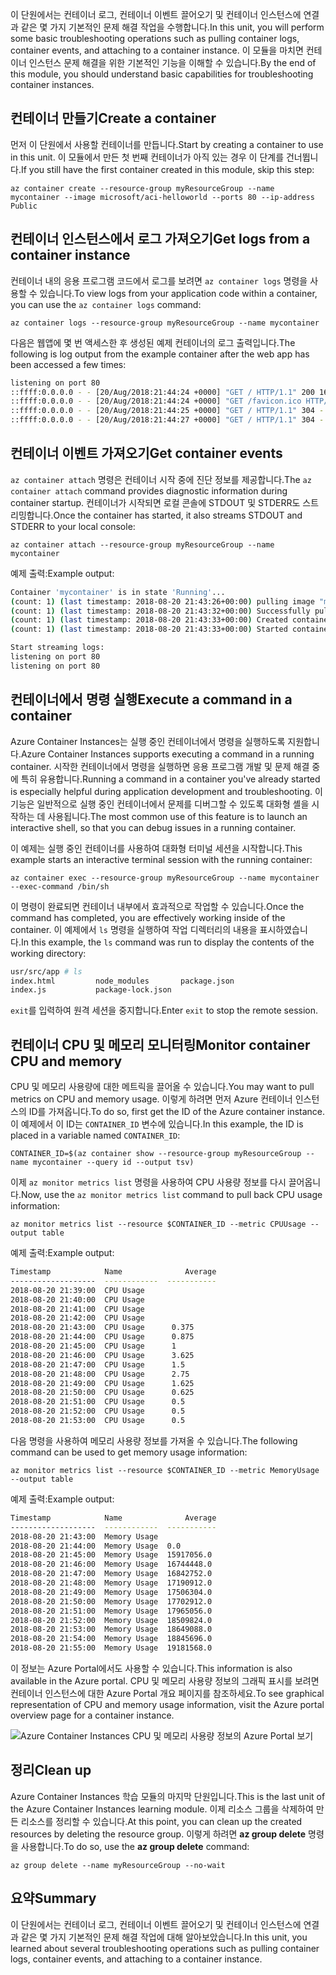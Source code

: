 <span data-ttu-id="498f4-101">이 단원에서는 컨테이너 로그, 컨테이너 이벤트 끌어오기 및 컨테이너 인스턴스에 연결과 같은 몇 가지 기본적인 문제 해결 작업을 수행합니다.</span><span class="sxs-lookup"><span data-stu-id="498f4-101">In this unit, you will perform some basic troubleshooting operations such as pulling container logs, container events, and attaching to a container instance.</span></span> <span data-ttu-id="498f4-102">이 모듈을 마치면 컨테이너 인스턴스 문제 해결을 위한 기본적인 기능을 이해할 수 있습니다.</span><span class="sxs-lookup"><span data-stu-id="498f4-102">By the end of this module, you should understand basic capabilities for troubleshooting container instances.</span></span>

## <a name="create-a-container"></a><span data-ttu-id="498f4-103">컨테이너 만들기</span><span class="sxs-lookup"><span data-stu-id="498f4-103">Create a container</span></span>

<span data-ttu-id="498f4-104">먼저 이 단원에서 사용할 컨테이너를 만듭니다.</span><span class="sxs-lookup"><span data-stu-id="498f4-104">Start by creating a container to use in this unit.</span></span> <span data-ttu-id="498f4-105">이 모듈에서 만든 첫 번째 컨테이너가 아직 있는 경우 이 단계를 건너뜁니다.</span><span class="sxs-lookup"><span data-stu-id="498f4-105">If you still have the first container created in this module, skip this step:</span></span>

```azurecli
az container create --resource-group myResourceGroup --name mycontainer --image microsoft/aci-helloworld --ports 80 --ip-address Public
```

## <a name="get-logs-from-a-container-instance"></a><span data-ttu-id="498f4-106">컨테이너 인스턴스에서 로그 가져오기</span><span class="sxs-lookup"><span data-stu-id="498f4-106">Get logs from a container instance</span></span>

<span data-ttu-id="498f4-107">컨테이너 내의 응용 프로그램 코드에서 로그를 보려면 `az container logs` 명령을 사용할 수 있습니다.</span><span class="sxs-lookup"><span data-stu-id="498f4-107">To view logs from your application code within a container, you can use the `az container logs` command:</span></span>

```azazurecli
az container logs --resource-group myResourceGroup --name mycontainer
```

<span data-ttu-id="498f4-108">다음은 웹앱에 몇 번 액세스한 후 생성된 예제 컨테이너의 로그 출력입니다.</span><span class="sxs-lookup"><span data-stu-id="498f4-108">The following is log output from the example container after the web app has been accessed a few times:</span></span>

```bash
listening on port 80
::ffff:0.0.0.0 - - [20/Aug/2018:21:44:24 +0000] "GET / HTTP/1.1" 200 1663 "-" "Mozilla/5.0 (Macintosh; Intel Mac OS X 10_13_6) AppleWebKit/537.36 (KHTML, like Gecko) Chrome/68.0.3440.106 Safari/537.36"
::ffff:0.0.0.0 - - [20/Aug/2018:21:44:24 +0000] "GET /favicon.ico HTTP/1.1" 404 150 "http://23.101.136.193/" "Mozilla/5.0 (Macintosh; Intel Mac OS X 10_13_6) AppleWebKit/537.36 (KHTML, like Gecko) Chrome/68.0.3440.106 Safari/537.36"
::ffff:0.0.0.0 - - [20/Aug/2018:21:44:25 +0000] "GET / HTTP/1.1" 304 - "-" "Mozilla/5.0 (Macintosh; Intel Mac OS X 10_13_6) AppleWebKit/537.36 (KHTML, like Gecko) Chrome/68.0.3440.106 Safari/537.36"
::ffff:0.0.0.0 - - [20/Aug/2018:21:44:27 +0000] "GET / HTTP/1.1" 304 - "-" "Mozilla/5.0 (Macintosh; Intel Mac OS X 10_13_6) AppleWebKit/537.36 (KHTML, like Gecko) Chrome/68.0.3440.106 Safari/537.36"
```

## <a name="get-container-events"></a><span data-ttu-id="498f4-109">컨테이너 이벤트 가져오기</span><span class="sxs-lookup"><span data-stu-id="498f4-109">Get container events</span></span>

<span data-ttu-id="498f4-110">`az container attach` 명령은 컨테이너 시작 중에 진단 정보를 제공합니다.</span><span class="sxs-lookup"><span data-stu-id="498f4-110">The `az container attach` command provides diagnostic information during container startup.</span></span> <span data-ttu-id="498f4-111">컨테이너가 시작되면 로컬 콘솔에 STDOUT 및 STDERR도 스트리밍합니다.</span><span class="sxs-lookup"><span data-stu-id="498f4-111">Once the container has started, it also streams STDOUT and STDERR to your local console:</span></span>

```azazurecli
az container attach --resource-group myResourceGroup --name mycontainer
```

<span data-ttu-id="498f4-112">예제 출력:</span><span class="sxs-lookup"><span data-stu-id="498f4-112">Example output:</span></span>


```bash
Container 'mycontainer' is in state 'Running'...
(count: 1) (last timestamp: 2018-08-20 21:43:26+00:00) pulling image "microsoft/aci-helloworld"
(count: 1) (last timestamp: 2018-08-20 21:43:32+00:00) Successfully pulled image "microsoft/aci-helloworld"
(count: 1) (last timestamp: 2018-08-20 21:43:33+00:00) Created container
(count: 1) (last timestamp: 2018-08-20 21:43:33+00:00) Started container

Start streaming logs:
listening on port 80
listening on port 80
```

## <a name="execute-a-command-in-a-container"></a><span data-ttu-id="498f4-113">컨테이너에서 명령 실행</span><span class="sxs-lookup"><span data-stu-id="498f4-113">Execute a command in a container</span></span>

<span data-ttu-id="498f4-114">Azure Container Instances는 실행 중인 컨테이너에서 명령을 실행하도록 지원합니다.</span><span class="sxs-lookup"><span data-stu-id="498f4-114">Azure Container Instances supports executing a command in a running container.</span></span> <span data-ttu-id="498f4-115">시작한 컨테이너에서 명령을 실행하면 응용 프로그램 개발 및 문제 해결 중에 특히 유용합니다.</span><span class="sxs-lookup"><span data-stu-id="498f4-115">Running a command in a container you've already started is especially helpful during application development and troubleshooting.</span></span> <span data-ttu-id="498f4-116">이 기능은 일반적으로 실행 중인 컨테이너에서 문제를 디버그할 수 있도록 대화형 셸을 시작하는 데 사용됩니다.</span><span class="sxs-lookup"><span data-stu-id="498f4-116">The most common use of this feature is to launch an interactive shell, so that you can debug issues in a running container.</span></span>

<span data-ttu-id="498f4-117">이 예제는 실행 중인 컨테이너를 사용하여 대화형 터미널 세션을 시작합니다.</span><span class="sxs-lookup"><span data-stu-id="498f4-117">This example starts an interactive terminal session with the running container:</span></span>

```azurecli
az container exec --resource-group myResourceGroup --name mycontainer --exec-command /bin/sh
```

<span data-ttu-id="498f4-118">이 명령이 완료되면 컨테이너 내부에서 효과적으로 작업할 수 있습니다.</span><span class="sxs-lookup"><span data-stu-id="498f4-118">Once the command has completed, you are effectively working inside of the container.</span></span> <span data-ttu-id="498f4-119">이 예제에서 `ls` 명령을 실행하여 작업 디렉터리의 내용을 표시하였습니다.</span><span class="sxs-lookup"><span data-stu-id="498f4-119">In this example, the `ls` command was run to display the contents of the working directory:</span></span>

```bash
usr/src/app # ls
index.html         node_modules       package.json
index.js           package-lock.json
```

<span data-ttu-id="498f4-120">`exit`를 입력하여 원격 세션을 중지합니다.</span><span class="sxs-lookup"><span data-stu-id="498f4-120">Enter `exit` to stop the remote session.</span></span>

## <a name="monitor-container-cpu-and-memory"></a><span data-ttu-id="498f4-121">컨테이너 CPU 및 메모리 모니터링</span><span class="sxs-lookup"><span data-stu-id="498f4-121">Monitor container CPU and memory</span></span>

<span data-ttu-id="498f4-122">CPU 및 메모리 사용량에 대한 메트릭을 끌어올 수 있습니다.</span><span class="sxs-lookup"><span data-stu-id="498f4-122">You may want to pull metrics on CPU and memory usage.</span></span> <span data-ttu-id="498f4-123">이렇게 하려면 먼저 Azure 컨테이너 인스턴스의 ID를 가져옵니다.</span><span class="sxs-lookup"><span data-stu-id="498f4-123">To do so, first get the ID of the Azure container instance.</span></span> <span data-ttu-id="498f4-124">이 예제에서 이 ID는 `CONTAINER_ID` 변수에 있습니다.</span><span class="sxs-lookup"><span data-stu-id="498f4-124">In this example, the ID is placed in a variable named `CONTAINER_ID`:</span></span>

```azurecli
CONTAINER_ID=$(az container show --resource-group myResourceGroup --name mycontainer --query id --output tsv)
```

<span data-ttu-id="498f4-125">이제 `az monitor metrics list` 명령을 사용하여 CPU 사용량 정보를 다시 끌어옵니다.</span><span class="sxs-lookup"><span data-stu-id="498f4-125">Now, use the `az monitor metrics list` command to pull back CPU usage information:</span></span>

```azurecli
az monitor metrics list --resource $CONTAINER_ID --metric CPUUsage --output table
```

<span data-ttu-id="498f4-126">예제 출력:</span><span class="sxs-lookup"><span data-stu-id="498f4-126">Example output:</span></span>

```bash
Timestamp            Name              Average
-------------------  ------------  -----------
2018-08-20 21:39:00  CPU Usage
2018-08-20 21:40:00  CPU Usage
2018-08-20 21:41:00  CPU Usage
2018-08-20 21:42:00  CPU Usage
2018-08-20 21:43:00  CPU Usage      0.375
2018-08-20 21:44:00  CPU Usage      0.875
2018-08-20 21:45:00  CPU Usage      1
2018-08-20 21:46:00  CPU Usage      3.625
2018-08-20 21:47:00  CPU Usage      1.5
2018-08-20 21:48:00  CPU Usage      2.75
2018-08-20 21:49:00  CPU Usage      1.625
2018-08-20 21:50:00  CPU Usage      0.625
2018-08-20 21:51:00  CPU Usage      0.5
2018-08-20 21:52:00  CPU Usage      0.5
2018-08-20 21:53:00  CPU Usage      0.5
```

<span data-ttu-id="498f4-127">다음 명령을 사용하여 메모리 사용량 정보를 가져올 수 있습니다.</span><span class="sxs-lookup"><span data-stu-id="498f4-127">The following command can be used to get memory usage information:</span></span>

```azurecli
az monitor metrics list --resource $CONTAINER_ID --metric MemoryUsage --output table
```

<span data-ttu-id="498f4-128">예제 출력:</span><span class="sxs-lookup"><span data-stu-id="498f4-128">Example output:</span></span>

```bash
Timestamp            Name              Average
-------------------  ------------  -----------
2018-08-20 21:43:00  Memory Usage
2018-08-20 21:44:00  Memory Usage  0.0
2018-08-20 21:45:00  Memory Usage  15917056.0
2018-08-20 21:46:00  Memory Usage  16744448.0
2018-08-20 21:47:00  Memory Usage  16842752.0
2018-08-20 21:48:00  Memory Usage  17190912.0
2018-08-20 21:49:00  Memory Usage  17506304.0
2018-08-20 21:50:00  Memory Usage  17702912.0
2018-08-20 21:51:00  Memory Usage  17965056.0
2018-08-20 21:52:00  Memory Usage  18509824.0
2018-08-20 21:53:00  Memory Usage  18649088.0
2018-08-20 21:54:00  Memory Usage  18845696.0
2018-08-20 21:55:00  Memory Usage  19181568.0
```

<span data-ttu-id="498f4-129">이 정보는 Azure Portal에서도 사용할 수 있습니다.</span><span class="sxs-lookup"><span data-stu-id="498f4-129">This information is also available in the Azure portal.</span></span> <span data-ttu-id="498f4-130">CPU 및 메모리 사용량 정보의 그래픽 표시를 보려면 컨테이너 인스턴스에 대한 Azure Portal 개요 페이지를 참조하세요.</span><span class="sxs-lookup"><span data-stu-id="498f4-130">To see graphical representation of CPU and memory usage information, visit the Azure portal overview page for a container instance.</span></span>

![Azure Container Instances CPU 및 메모리 사용량 정보의 Azure Portal 보기](../media-draft/cpu-memory.png)

## <a name="clean-up"></a><span data-ttu-id="498f4-132">정리</span><span class="sxs-lookup"><span data-stu-id="498f4-132">Clean up</span></span>

<span data-ttu-id="498f4-133">Azure Container Instances 학습 모듈의 마지막 단원입니다.</span><span class="sxs-lookup"><span data-stu-id="498f4-133">This is the last unit of the Azure Container Instances learning module.</span></span> <span data-ttu-id="498f4-134">이제 리소스 그룹을 삭제하여 만든 리소스를 정리할 수 있습니다.</span><span class="sxs-lookup"><span data-stu-id="498f4-134">At this point, you can clean up the created resources by deleting the resource group.</span></span> <span data-ttu-id="498f4-135">이렇게 하려면 **az group delete** 명령을 사용합니다.</span><span class="sxs-lookup"><span data-stu-id="498f4-135">To do so, use the **az group delete** command:</span></span>

```azurecli
az group delete --name myResourceGroup --no-wait
```

## <a name="summary"></a><span data-ttu-id="498f4-136">요약</span><span class="sxs-lookup"><span data-stu-id="498f4-136">Summary</span></span>

<span data-ttu-id="498f4-137">이 단원에서는 컨테이너 로그, 컨테이너 이벤트 끌어오기 및 컨테이너 인스턴스에 연결과 같은 몇 가지 기본적인 문제 해결 작업에 대해 알아보았습니다.</span><span class="sxs-lookup"><span data-stu-id="498f4-137">In this unit, you learned about several troubleshooting operations such as pulling container logs, container events, and attaching to a container instance.</span></span>